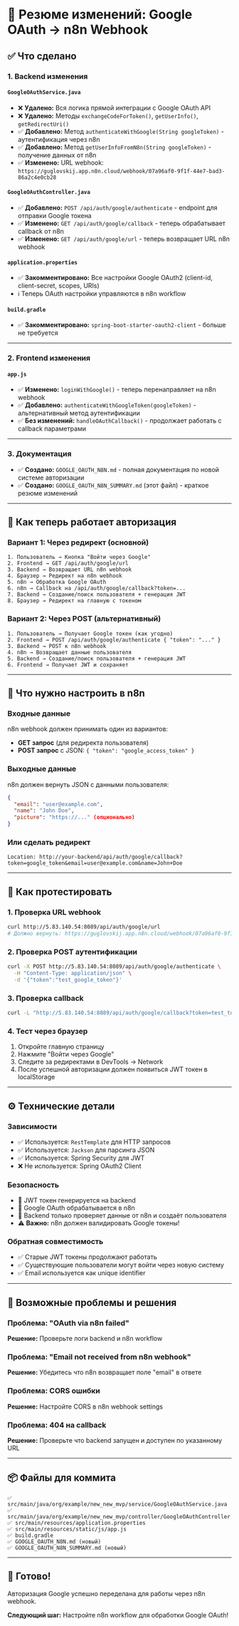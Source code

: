 # 📝 Резюме изменений: Google OAuth → n8n Webhook

## ✅ Что сделано

### 1. Backend изменения

#### `GoogleOAuthService.java`
- ❌ **Удалено:** Вся логика прямой интеграции с Google OAuth API
- ❌ **Удалено:** Методы `exchangeCodeForToken()`, `getUserInfo()`, `getRedirectUri()`
- ✅ **Добавлено:** Метод `authenticateWithGoogle(String googleToken)` - аутентификация через n8n
- ✅ **Добавлено:** Метод `getUserInfoFromN8n(String googleToken)` - получение данных от n8n
- ✅ **Изменено:** URL webhook: `https://guglovskij.app.n8n.cloud/webhook/07a96af0-9f1f-44e7-bad3-86a2c4e0cb28`

#### `GoogleOAuthController.java`
- ✅ **Добавлено:** `POST /api/auth/google/authenticate` - endpoint для отправки Google токена
- ✅ **Изменено:** `GET /api/auth/google/callback` - теперь обрабатывает callback от n8n
- ✅ **Изменено:** `GET /api/auth/google/url` - теперь возвращает URL n8n webhook

#### `application.properties`
- ✅ **Закомментировано:** Все настройки Google OAuth2 (client-id, client-secret, scopes, URIs)
- ℹ️ Теперь OAuth настройки управляются в n8n workflow

#### `build.gradle`
- ✅ **Закомментировано:** `spring-boot-starter-oauth2-client` - больше не требуется

---

### 2. Frontend изменения

#### `app.js`
- ✅ **Изменено:** `loginWithGoogle()` - теперь перенаправляет на n8n webhook
- ✅ **Добавлено:** `authenticateWithGoogleToken(googleToken)` - альтернативный метод аутентификации
- ✅ **Без изменений:** `handleOAuthCallback()` - продолжает работать с callback параметрами

---

### 3. Документация

- ✅ **Создано:** `GOOGLE_OAUTH_N8N.md` - полная документация по новой системе авторизации
- ✅ **Создано:** `GOOGLE_OAUTH_N8N_SUMMARY.md` (этот файл) - краткое резюме изменений

---

## 🔄 Как теперь работает авторизация

### Вариант 1: Через редирект (основной)
```
1. Пользователь → Кнопка "Войти через Google"
2. Frontend → GET /api/auth/google/url
3. Backend → Возвращает URL n8n webhook
4. Браузер → Редирект на n8n webhook
5. n8n → Обработка Google OAuth
6. n8n → Callback на /api/auth/google/callback?token=...
7. Backend → Создание/поиск пользователя + генерация JWT
8. Браузер → Редирект на главную с токеном
```

### Вариант 2: Через POST (альтернативный)
```
1. Пользователь → Получает Google токен (как угодно)
2. Frontend → POST /api/auth/google/authenticate { "token": "..." }
3. Backend → POST к n8n webhook
4. n8n → Возвращает данные пользователя
5. Backend → Создание/поиск пользователя + генерация JWT
6. Frontend → Получает JWT и сохраняет
```

---

## 🎯 Что нужно настроить в n8n

### Входные данные
n8n webhook должен принимать один из вариантов:
- **GET запрос** (для редиректа пользователя)
- **POST запрос** с JSON: `{ "token": "google_access_token" }`

### Выходные данные
n8n должен вернуть JSON с данными пользователя:
```json
{
  "email": "user@example.com",
  "name": "John Doe",
  "picture": "https://..." (опционально)
}
```

### Или сделать редирект
```
Location: http://your-backend/api/auth/google/callback?token=google_token&email=user@example.com&name=John+Doe
```

---

## 🧪 Как протестировать

### 1. Проверка URL webhook
```bash
curl http://5.83.140.54:8089/api/auth/google/url
# Должно вернуть: https://guglovskij.app.n8n.cloud/webhook/07a96af0-9f1f-44e7-bad3-86a2c4e0cb28
```

### 2. Проверка POST аутентификации
```bash
curl -X POST http://5.83.140.54:8089/api/auth/google/authenticate \
  -H "Content-Type: application/json" \
  -d '{"token":"test_google_token"}'
```

### 3. Проверка callback
```bash
curl -L "http://5.83.140.54:8089/api/auth/google/callback?token=test_token"
```

### 4. Тест через браузер
1. Откройте главную страницу
2. Нажмите "Войти через Google"
3. Следите за редиректами в DevTools → Network
4. После успешной авторизации должен появиться JWT токен в localStorage

---

## ⚙️ Технические детали

### Зависимости
- ✅ Используется: `RestTemplate` для HTTP запросов
- ✅ Используется: `Jackson` для парсинга JSON
- ✅ Используется: Spring Security для JWT
- ❌ Не используется: Spring OAuth2 Client

### Безопасность
- 🔐 JWT токен генерируется на backend
- 🔐 Google OAuth обрабатывается в n8n
- 🔐 Backend только проверяет данные от n8n и создаёт пользователя
- ⚠️ **Важно:** n8n должен валидировать Google токены!

### Обратная совместимость
- ✅ Старые JWT токены продолжают работать
- ✅ Существующие пользователи могут войти через новую систему
- ✅ Email используется как unique identifier

---

## 🚨 Возможные проблемы и решения

### Проблема: "OAuth via n8n failed"
**Решение:** Проверьте логи backend и n8n workflow

### Проблема: "Email not received from n8n webhook"
**Решение:** Убедитесь что n8n возвращает поле "email" в ответе

### Проблема: CORS ошибки
**Решение:** Настройте CORS в n8n webhook settings

### Проблема: 404 на callback
**Решение:** Проверьте что backend запущен и доступен по указанному URL

---

## 📦 Файлы для коммита

```
✅ src/main/java/org/example/new_new_mvp/service/GoogleOAuthService.java
✅ src/main/java/org/example/new_new_mvp/controller/GoogleOAuthController.java
✅ src/main/resources/application.properties
✅ src/main/resources/static/js/app.js
✅ build.gradle
✅ GOOGLE_OAUTH_N8N.md (новый)
✅ GOOGLE_OAUTH_N8N_SUMMARY.md (новый)
```

---

## 🎉 Готово!

Авторизация Google успешно переделана для работы через n8n webhook. 

**Следующий шаг:** Настройте n8n workflow для обработки Google OAuth!

